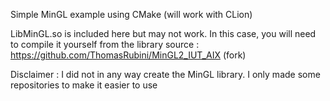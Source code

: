 Simple MinGL example using CMake (will work with CLion)

LibMinGL.so is included here but may not work. In this case, you will need to compile it yourself from the library source : https://github.com/ThomasRubini/MinGL2_IUT_AIX (fork)

Disclaimer : I did not in any way create the MinGL library. I only made some repositories to make it easier to use 